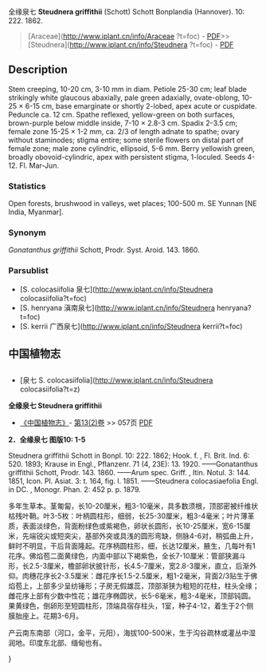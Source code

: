 全缘泉七 **Steudnera griffithii** (Schott) Schott Bonplandia (Hannover). 10: 222. 1862.

> [Araceae](http://www.iplant.cn/info/Araceae ?t=foc) - [PDF](http://iplant.cn/foc/pdf/Araceae.pdf)>>[Steudnera](http://www.iplant.cn/info/Steudnera ?t=foc) - [PDF](http://www.iplant.cn/foc/pdf/Steudnera.pdf)

## Description

Stem creeping, 10-20 cm, 3-10 mm in diam. Petiole 25-30 cm; leaf blade strikingly white glaucous abaxially, pale green adaxially, ovate-oblong, 10-25 × 6-15 cm, base emarginate or shortly 2-lobed, apex acute or cuspidate. Peduncle ca. 12 cm. Spathe reflexed, yellow-green on both surfaces, brown-purple below middle inside, 7-10 × 2.8-3 cm. Spadix 2-3.5 cm; female zone 15-25 × 1-2 mm, ca. 2/3 of length adnate to spathe; ovary without staminodes; stigma entire; some sterile flowers on distal part of female zone; male zone cylindric, ellipsoid, 5-6 mm. Berry yellowish green, broadly obovoid-cylindric, apex with persistent stigma, 1-loculed. Seeds 4-12. Fl. Mar-Jun.

### Statistics
Open forests, brushwood in valleys, wet places; 100-500 m. SE Yunnan [NE India, Myanmar].

### Synonym
*Gonatanthus griffithii* Schott, Prodr. Syst. Aroid. 143. 1860.

### Parsublist

* [S.  colocasiifolia  泉七](http://www.iplant.cn/info/Steudnera colocasiifolia?t=foc)
* [S.  henryana  滇南泉七](http://www.iplant.cn/info/Steudnera henryana?t=foc)
* [S.  kerrii  广西泉七](http://www.iplant.cn/info/Steudnera kerrii?t=foc)

## 中国植物志

## 
* [泉七  S.  colocasiifolia](http://www.iplant.cn/info/Steudnera colocasiifolia?t=z)

**全缘泉七 Steudnera griffithii**

* [《中国植物志》](http://www.iplant.cn/frps)- [第13(2)卷](http://www.iplant.cn/frps/vol/13(2)) >> 057页 [PDF](http://www.iplant.cn/frps/pdf/13(2)/057.pdf)

**2．全缘泉七 图版10: 1-5**

Steudnera griffithii Schott in Bonpl. 10: 222. 1862; Hook. f. , Fl. Brit. Ind. 6: 520. 1893; Krause in Engl., Pflanzenr. 71 (4, 23E): 13. 1920. ——Gonatanthus griffithii Schott, Prodr. 143. 1860. ——Arum spec. Griff. , Itin. Notul. 3: 144. 1851, Icon. Pl. Asiat. 3: t. 164, fig. l. 1851. ——Steudnera colocasiaefolia Engl. in DC. , Monogr. Phan. 2: 452 p. p. 1879.

多年生草本。茎匍匐，长10-20厘米，粗3-10毫米，具多数须根，顶部密被纤维状枯残叶鞘。叶3-5枚：叶柄圆柱形，细弱，长25-30厘米，粗3-4毫米；叶片薄革质，表面淡绿色，背面粉绿色或紫褐色，卵状长圆形，长10-25厘米，宽6-15厘米，先端锐尖或短突尖，基部外突或具浅的圆形弯缺，侧脉4-6对，稍弧曲上升，鲜时不明显，干后背面隆起。花序柄圆柱形，细，长达12厘米，腋生，几每叶有1花序。佛焰苞二面黄绿色，内面中部以下褐紫色，全长7-10厘米：管部狭漏斗形，长2.5-3厘米，檐部卵状披针形，长4.5-7厘米，宽2.8-3厘米，直立，后渐外仰。肉穗花序长2-3.5厘米：雌花序长1.5-2.5厘米，粗1-2毫米，背面2/3贴生于佛焰苞上，上部多少呈纺锤形；子房无假雄蕊，顶部渐狭为粗短的花柱，柱头全缘；雌花序上部有少数中性花；雄花序椭圆状，长5-6毫米，粗3-4毫米，顶部钝圆。果黄绿色，倒卵形至短圆柱形，顶端具宿存柱头，1室，种子4-12，着生于2个侧膜胎座上。花期3-6月。

产云南东南部（河口，金平，元阳），海拔100-500米，生于沟谷疏林或灌丛中湿润地。印度东北部、缅甸也有。

}